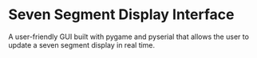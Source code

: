 <h1>Seven Segment Display Interface</h1>
<p>A user-friendly GUI built with pygame and pyserial that allows the user to update a seven segment display in real time.</p>

